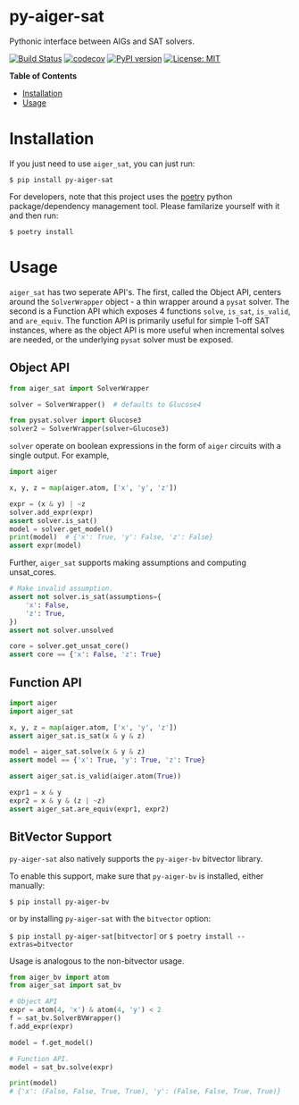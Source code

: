 # py-aiger-sat
Pythonic interface between AIGs and SAT solvers.

[![Build Status](https://cloud.drone.io/api/badges/mvcisback/py-aiger-sat/status.svg)](https://cloud.drone.io/mvcisback/py-aiger-sat)
[![codecov](https://codecov.io/gh/mvcisback/py-aiger-sat/branch/master/graph/badge.svg)](https://codecov.io/gh/mvcisback/py-aiger-sat)
[![PyPI version](https://badge.fury.io/py/py-aiger-sat.svg)](https://badge.fury.io/py/py-aiger-sat)
[![License: MIT](https://img.shields.io/badge/License-MIT-yellow.svg)](https://opensource.org/licenses/MIT)

<!-- markdown-toc start - Don't edit this section. Run M-x markdown-toc-generate-toc again -->
**Table of Contents**

- [Installation](#installation)
- [Usage](#usage)

<!-- markdown-toc end -->


# Installation

If you just need to use `aiger_sat`, you can just run:

`$ pip install py-aiger-sat`

For developers, note that this project uses the
[poetry](https://poetry.eustace.io/) python package/dependency
management tool. Please familarize yourself with it and then
run:

`$ poetry install`

# Usage

`aiger_sat` has two seperate API's. The first, called the Object API,
centers around the `SolverWrapper` object - a thin wrapper around a
`pysat` solver. The second is a Function API which exposes 4 functions
`solve`, `is_sat`, `is_valid`, and `are_equiv`. The function API is
primarily useful for simple 1-off SAT instances, where as the object
API is more useful when incremental solves are needed, or the
underlying `pysat` solver must be exposed.

## Object API

```python
from aiger_sat import SolverWrapper

solver = SolverWrapper()  # defaults to Glucose4

from pysat.solver import Glucose3
solver2 = SolverWrapper(solver=Glucose3)
```

`solver` operate on boolean expressions in the form of `aiger`
circuits with a single output. For example,


```python
import aiger

x, y, z = map(aiger.atom, ['x', 'y', 'z'])

expr = (x & y) | ~z
solver.add_expr(expr)
assert solver.is_sat()
model = solver.get_model()
print(model)  # {'x': True, 'y': False, 'z': False}
assert expr(model)
```

Further, `aiger_sat` supports making assumptions and computing
unsat_cores.

```python
# Make invalid assumption.
assert not solver.is_sat(assumptions={
    'x': False,
    'z': True,
})
assert not solver.unsolved

core = solver.get_unsat_core()
assert core == {'x': False, 'z': True}
```

## Function API

```python
import aiger
import aiger_sat

x, y, z = map(aiger.atom, ['x', 'y', 'z'])
assert aiger_sat.is_sat(x & y & z)

model = aiger_sat.solve(x & y & z)
assert model == {'x': True, 'y': True, 'z': True}

assert aiger_sat.is_valid(aiger.atom(True))

expr1 = x & y
expr2 = x & y & (z | ~z)
assert aiger_sat.are_equiv(expr1, expr2)
```

## BitVector Support

`py-aiger-sat` also natively supports the `py-aiger-bv` bitvector
library.

To enable this support, make sure that `py-aiger-bv` is installed,
either manually:

`$ pip install py-aiger-bv`

or by installing `py-aiger-sat` with the `bitvector` option:

`$ pip install py-aiger-sat[bitvector]` or `$ poetry install --extras=bitvector`

Usage is analogous to the non-bitvector usage.

```python
from aiger_bv import atom
from aiger_sat import sat_bv

# Object API
expr = atom(4, 'x') & atom(4, 'y') < 2
f = sat_bv.SolverBVWrapper()
f.add_expr(expr)

model = f.get_model()

# Function API.
model = sat_bv.solve(expr)

print(model)
# {'x': (False, False, True, True), 'y': (False, False, True, True)}
```
